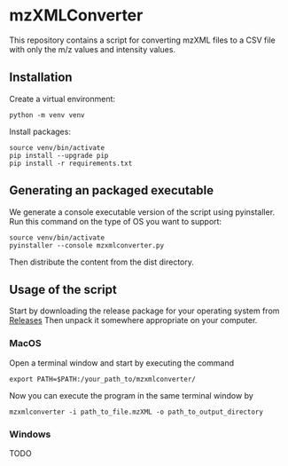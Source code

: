 # mzXMLConverter
This repository contains a script for converting mzXML files to a CSV file
with only the m/z values and intensity values.

## Installation
Create a virtual environment:
```shell
python -m venv venv
```

Install packages:
```shell
source venv/bin/activate
pip install --upgrade pip
pip install -r requirements.txt
```

## Generating an packaged executable
We generate a console executable version of the script using pyinstaller.
Run this command on the type of OS you want to support:
```shell
source venv/bin/activate
pyinstaller --console mzxmlconverter.py
```
Then distribute the content from the dist directory.


## Usage of the script
Start by downloading the release package for your operating system
from [Releases](https://github.com/NHMDenmark/mzXMLConverter/releases)
Then unpack it somewhere appropriate on your computer.

### MacOS
Open a terminal window and start by executing the command
```shell
export PATH=$PATH:/your_path_to/mzxmlconverter/
```
Now you can execute the program in the same terminal window by
```shell
mzxmlconverter -i path_to_file.mzXML -o path_to_output_directory
```

### Windows
TODO

